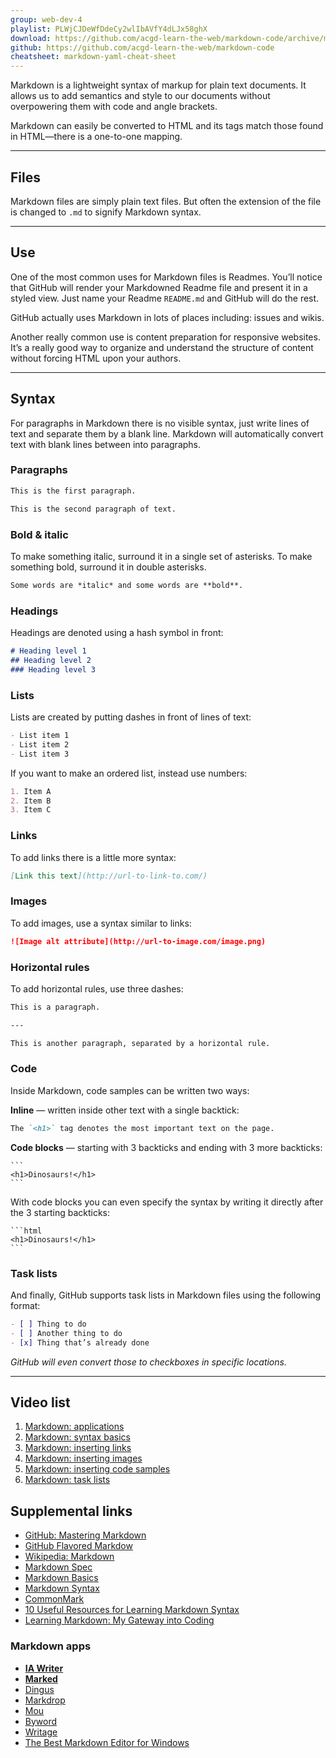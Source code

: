 ```yaml
---
group: web-dev-4
playlist: PLWjCJDeWfDdeCy2wlIbAVfY4dLJx58ghX
download: https://github.com/acgd-learn-the-web/markdown-code/archive/master.zip
github: https://github.com/acgd-learn-the-web/markdown-code
cheatsheet: markdown-yaml-cheat-sheet
---
```


Markdown is a lightweight syntax of markup for plain text documents. It allows us to add semantics and style to our documents without overpowering them with code and angle brackets.

Markdown can easily be converted to HTML and its tags match those found in HTML—there is a one-to-one mapping.

---

## Files

Markdown files are simply plain text files. But often the extension of the file is changed to `.md` to signify Markdown syntax.

---

## Use

One of the most common uses for Markdown files is Readmes. You’ll notice that GitHub will render your Markdowned Readme file and present it in a styled view. Just name your Readme `README.md` and GitHub will do the rest.

GitHub actually uses Markdown in lots of places including: issues and wikis.

Another really common use is content preparation for responsive websites. It’s a really good way to organize and understand the structure of content without forcing HTML upon your authors.

---

## Syntax

For paragraphs in Markdown there is no visible syntax,
just write lines of text and separate them by a blank line.
Markdown will automatically convert text with blank lines between into paragraphs.

### Paragraphs

```markdown
This is the first paragraph.

This is the second paragraph of text.
```

### Bold & italic

To make something italic, surround it in a single set of asterisks.
To make something bold, surround it in double asterisks.

```markdown
Some words are *italic* and some words are **bold**.
```

### Headings

Headings are denoted using a hash symbol in front:

```markdown
# Heading level 1
## Heading level 2
### Heading level 3
```

### Lists

Lists are created by putting dashes in front of lines of text:

```markdown
- List item 1
- List item 2
- List item 3
```

If you want to make an ordered list, instead use numbers:

```markdown
1. Item A
2. Item B
3. Item C
```

### Links

To add links there is a little more syntax:

```markdown
[Link this text](http://url-to-link-to.com/)
```

### Images

To add images, use a syntax similar to links:

```markdown
![Image alt attribute](http://url-to-image.com/image.png)
```

### Horizontal rules

To add horizontal rules, use three dashes:

```markdown
This is a paragraph.

---

This is another paragraph, separated by a horizontal rule.
```

### Code

Inside Markdown, code samples can be written two ways:

**Inline** — written inside other text with a single backtick:

```markdown
The `<h1>` tag denotes the most important text on the page.
```

**Code blocks** — starting with 3 backticks and ending with 3 more backticks:

<pre><code>```
&lt;h1&gt;Dinosaurs!&lt;/h1&gt;
```</code></pre>

With code blocks you can even specify the syntax by writing it directly after the 3 starting backticks:

<pre><code>```html
&lt;h1&gt;Dinosaurs!&lt;/h1&gt;
```</code></pre>

### Task lists

And finally, GitHub supports task lists in Markdown files using the following format:

```markdown
- [ ] Thing to do
- [ ] Another thing to do
- [x] Thing that’s already done
```

*GitHub will even convert those to checkboxes in specific locations.*

---

## Video list

1. [Markdown: applications](https://www.youtube.com/watch?v=a7RYPhsj1Js&index=1&list=PLWjCJDeWfDdeCy2wlIbAVfY4dLJx58ghX)
2. [Markdown: syntax basics](https://www.youtube.com/watch?v=0_tO8HgJiLQ&index=2&list=PLWjCJDeWfDdeCy2wlIbAVfY4dLJx58ghX)
3. [Markdown: inserting links](https://www.youtube.com/watch?v=0aJCGOxeHVk&index=3&list=PLWjCJDeWfDdeCy2wlIbAVfY4dLJx58ghX)
4. [Markdown: inserting images](https://www.youtube.com/watch?v=afFb_DcBBdA&index=4&list=PLWjCJDeWfDdeCy2wlIbAVfY4dLJx58ghX)
5. [Markdown: inserting code samples](https://www.youtube.com/watch?v=6nxjPtXHOYo&index=5&list=PLWjCJDeWfDdeCy2wlIbAVfY4dLJx58ghX)
6. [Markdown: task lists](https://www.youtube.com/watch?v=-JB6KEUj7tY&index=6&list=PLWjCJDeWfDdeCy2wlIbAVfY4dLJx58ghX)

## Supplemental links

- [GitHub: Mastering Markdown](https://guides.github.com/features/mastering-markdown/)
- [GitHub Flavored Markdow](https://help.github.com/articles/github-flavored-markdown/)
- [Wikipedia: Markdown](http://en.wikipedia.org/wiki/Markdown)
- [Markdown Spec](http://daringfireball.net/projects/markdown/)
- [Markdown Basics](http://daringfireball.net/projects/markdown/basics)
- [Markdown Syntax](http://daringfireball.net/projects/markdown/syntax)
- [CommonMark](http://commonmark.org/)
- [10 Useful Resources for Learning Markdown Syntax](http://sixrevisions.com/resources/learning-markdown-syntax/)
- [Learning Markdown: My Gateway into Coding](http://blog.teamtreehouse.com/learning-markdown-gateway-coding)

### Markdown apps

- **[IA Writer](http://www.iawriter.com/)**
- **[Marked](http://markedapp.com/)**
- [Dingus](http://daringfireball.net/projects/markdown/dingus)
- [Markdrop](http://www.markdrop.com/)
- [Mou](http://mouapp.com/)
- [Byword](http://bywordapp.com/)
- [Writage](http://www.writage.com/)
- [The Best Markdown Editor for Windows](http://www.sitepoint.com/best-markdown-editors-windows/)
